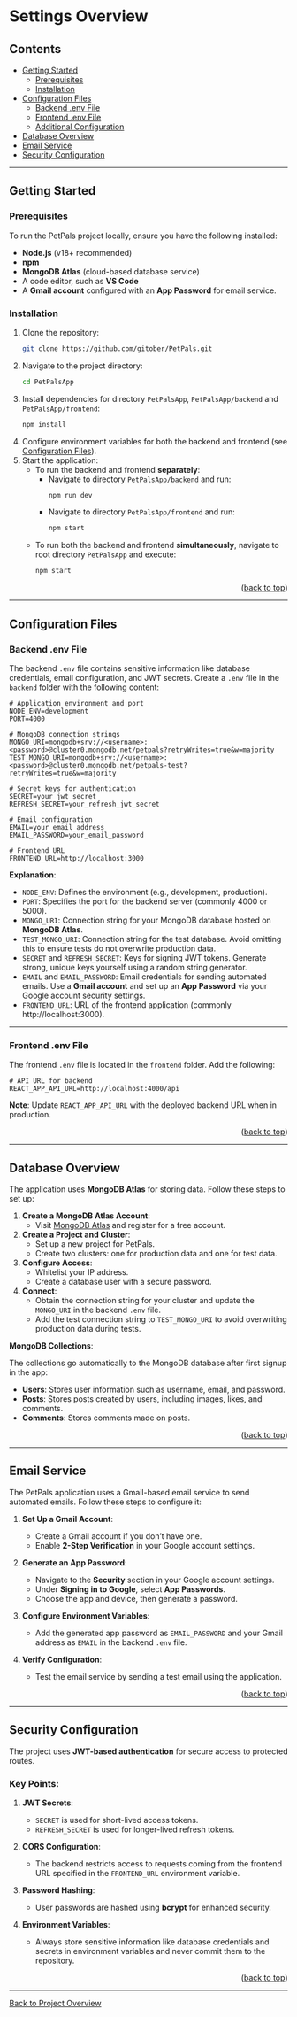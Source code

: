 # Settings Overview

## Contents
- [Getting Started](#getting-started)
  - [Prerequisites](#prerequisites)
  - [Installation](#installation)
- [Configuration Files](#configuration-files)
  - [Backend .env File](#backend-env-file)
  - [Frontend .env File](#frontend-env-file)
  - [Additional Configuration](#additional-configuration)
- [Database Overview](#database-overview)
- [Email Service](#email-service)
- [Security Configuration](#security-configuration)

---

## Getting Started

### Prerequisites
To run the PetPals project locally, ensure you have the following installed:
- **Node.js** (v18+ recommended)
- **npm**
- **MongoDB Atlas** (cloud-based database service)
- A code editor, such as **VS Code**
- A **Gmail account** configured with an **App Password** for email service.

### Installation
1. Clone the repository:
   ```bash
   git clone https://github.com/gitober/PetPals.git
   ```
2. Navigate to the project directory:
   ```bash
   cd PetPalsApp
   ```
3. Install dependencies for directory `PetPalsApp`, `PetPalsApp/backend` and `PetPalsApp/frontend`:
   ```bash
   npm install
   ```
4. Configure environment variables for both the backend and frontend (see [Configuration Files](#configuration-files)).
5. Start the application:
   - To run the backend and frontend **separately**:
     - Navigate to directory `PetPalsApp/backend` and run:
       ```bash
       npm run dev
       ```
     - Navigate to directory `PetPalsApp/frontend` and run:
       ```bash
       npm start
       ```
   - To run both the backend and frontend **simultaneously**, navigate to root directory `PetPalsApp` and execute:
     ```bash
     npm start
     ```

<p align="right">(<a href="#contents">back to top</a>)</p>

---

## Configuration Files

### Backend .env File
The backend `.env` file contains sensitive information like database credentials, email configuration, and JWT secrets. Create a `.env` file in the `backend` folder with the following content:

```plaintext
# Application environment and port
NODE_ENV=development
PORT=4000

# MongoDB connection strings
MONGO_URI=mongodb+srv://<username>:<password>@cluster0.mongodb.net/petpals?retryWrites=true&w=majority
TEST_MONGO_URI=mongodb+srv://<username>:<password>@cluster0.mongodb.net/petpals-test?retryWrites=true&w=majority

# Secret keys for authentication
SECRET=your_jwt_secret
REFRESH_SECRET=your_refresh_jwt_secret

# Email configuration
EMAIL=your_email_address
EMAIL_PASSWORD=your_email_password

# Frontend URL
FRONTEND_URL=http://localhost:3000
```

**Explanation**:
- `NODE_ENV`: Defines the environment (e.g., development, production).
- `PORT`: Specifies the port for the backend server (commonly 4000 or 5000).
- `MONGO_URI`: Connection string for your MongoDB database hosted on **MongoDB Atlas**.
- `TEST_MONGO_URI`: Connection string for the test database. Avoid omitting this to ensure tests do not overwrite production data.
- `SECRET` and `REFRESH_SECRET`: Keys for signing JWT tokens. Generate strong, unique keys yourself using a random string generator.
- `EMAIL` and `EMAIL_PASSWORD`: Email credentials for sending automated emails. Use a **Gmail account** and set up an **App Password** via your Google account security settings.
- `FRONTEND_URL`: URL of the frontend application (commonly http://localhost:3000).

---

### Frontend .env File
The frontend `.env` file is located in the `frontend` folder. Add the following:

```plaintext
# API URL for backend
REACT_APP_API_URL=http://localhost:4000/api
```

**Note**: Update `REACT_APP_API_URL` with the deployed backend URL when in production.

<p align="right">(<a href="#contents">back to top</a>)</p>

---

## Database Overview

The application uses **MongoDB Atlas** for storing data. Follow these steps to set up:

1. **Create a MongoDB Atlas Account**:
   - Visit [MongoDB Atlas](https://www.mongodb.com/atlas) and register for a free account.
2. **Create a Project and Cluster**:
   - Set up a new project for PetPals.
   - Create two clusters: one for production data and one for test data.
3. **Configure Access**:
   - Whitelist your IP address.
   - Create a database user with a secure password.
4. **Connect**:
   - Obtain the connection string for your cluster and update the `MONGO_URI` in the backend `.env` file.
   - Add the test connection string to `TEST_MONGO_URI` to avoid overwriting production data during tests.

**MongoDB Collections**:

The collections go automatically to the MongoDB database after first signup in the app:

- **Users**: Stores user information such as username, email, and password.
- **Posts**: Stores posts created by users, including images, likes, and comments.
- **Comments**: Stores comments made on posts.

<p align="right">(<a href="#contents">back to top</a>)</p>

---

## Email Service
The PetPals application uses a Gmail-based email service to send automated emails. Follow these steps to configure it:

1. **Set Up a Gmail Account**:
   - Create a Gmail account if you don’t have one.
   - Enable **2-Step Verification** in your Google account settings.

2. **Generate an App Password**:
   - Navigate to the **Security** section in your Google account settings.
   - Under **Signing in to Google**, select **App Passwords**.
   - Choose the app and device, then generate a password.

3. **Configure Environment Variables**:
   - Add the generated app password as `EMAIL_PASSWORD` and your Gmail address as `EMAIL` in the backend `.env` file.

4. **Verify Configuration**:
   - Test the email service by sending a test email using the application.

<p align="right">(<a href="#contents">back to top</a>)</p>

---

## Security Configuration

The project uses **JWT-based authentication** for secure access to protected routes.

### Key Points:
1. **JWT Secrets**:
   - `SECRET` is used for short-lived access tokens.
   - `REFRESH_SECRET` is used for longer-lived refresh tokens.

2. **CORS Configuration**:
   - The backend restricts access to requests coming from the frontend URL specified in the `FRONTEND_URL` environment variable.

3. **Password Hashing**:
   - User passwords are hashed using **bcrypt** for enhanced security.

4. **Environment Variables**:
   - Always store sensitive information like database credentials and secrets in environment variables and never commit them to the repository.

<p align="right">(<a href="#contents">back to top</a>)</p>

---

[Back to Project Overview](../../project-overview.md)

